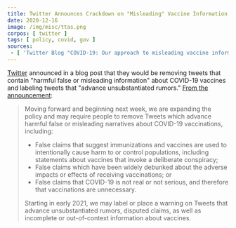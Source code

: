 ```yaml
---
title: Twitter Announces Crackdown on "Misleading" Vaccine Information
date: 2020-12-16
image: /img/misc/ttas.png
corpos: [ twitter ]
tags: [ policy, covid, gov ]
sources:
 - [ 'Twitter Blog "COVID-19: Our approach to misleading vaccine information" by Twitter Safety (16 Dec 2020)', 'archive.is/wnYXB' ]
---
```


[Twitter](/twitter/) announced in a blog post that they would be removing
tweets that contain "harmful false or misleading information" about COVID-19
vaccines and labeling tweets that "advance unsubstantiated rumors." [From the
announcement](https://archive.is/wnYXB#selection-763.0-803.166):

> Moving forward and beginning next week, we are expanding the policy and may
> require people to remove Tweets which advance harmful false or misleading
> narratives about COVID-19 vaccinations, including: 
>
> * False claims that suggest immunizations and vaccines are used to
>   intentionally cause harm to or control populations, including statements
>   about vaccines that invoke a deliberate conspiracy;
> * False claims which have been widely debunked about the adverse impacts or
>   effects of receiving vaccinations; or
> * False claims that COVID-19 is not real or not serious, and therefore that
>   vaccinations are unnecessary.
>
> Starting in early 2021, we may label or place a warning on Tweets that
> advance unsubstantiated rumors, disputed claims, as well as incomplete or
> out-of-context information about vaccines.
